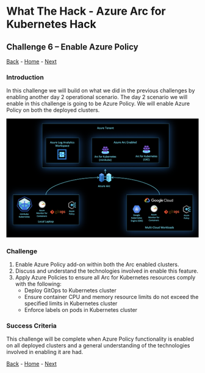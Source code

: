 # What The Hack - Azure Arc for Kubernetes Hack

## Challenge 6 – Enable Azure Policy
[Back](challenge05.md) - [Home](../readme.md) - [Next](challenge07.md)

### Introduction

In this challenge we will build on what we did in the previous challenges by enabling another day 2 operational scenario. The day 2 scenario we will enable in this challenge is going to be Azure Policy. We will enable Azure Policy on both the deployed clusters.

 ![](../img/image8.png)

### Challenge

1. Enable Azure Policy add-on within both the Arc enabled clusters.
2. Discuss and understand the technologies involved in enable this feature.
3. Apply Azure Policies to ensure all Arc for Kubernetes resources comply with the following:
   * Deploy GitOps to Kubernetes cluster
   * Ensure container CPU and memory resource limits do not exceed the specified limits in Kubernetes cluster
   * Enforce labels on pods in Kubernetes cluster

### Success Criteria

This challenge will be complete when Azure Policy functionality is enabled on all deployed clusters and a general understanding of the technologies involved in enabling it are had.

[Back](challenge05.md) - [Home](../readme.md) - [Next](challenge07.md)
